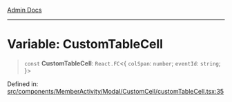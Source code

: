 [Admin Docs](/)

***

# Variable: CustomTableCell

> `const` **CustomTableCell**: `React.FC`\<\{ `colSpan`: `number`; `eventId`: `string`; \}\>

Defined in: [src/components/MemberActivity/Modal/CustomCell/customTableCell.tsx:35](https://github.com/PalisadoesFoundation/talawa-admin/blob/main/src/components/MemberActivity/Modal/CustomCell/customTableCell.tsx#L35)
